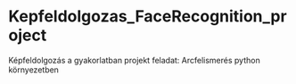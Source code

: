 # Kepfeldolgozas_FaceRecognition_project
Képfeldolgozás a gyakorlatban projekt feladat: Arcfelismerés python környezetben
